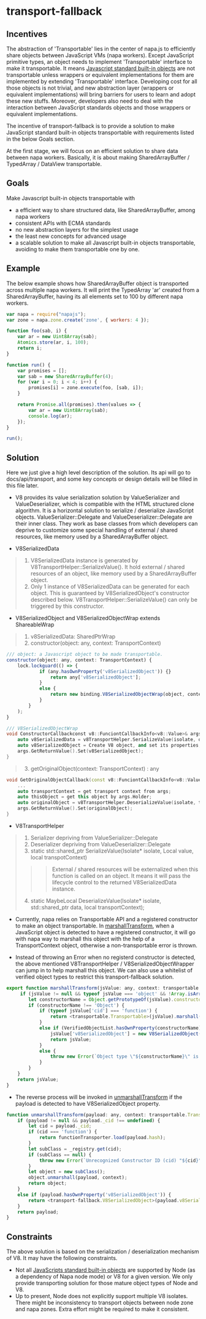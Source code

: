 # transport-fallback

## Incentives
The abstraction of 'Transportable' lies in the center of napa.js to efficiently share objects between JavaScript VMs (napa workers). Except JavaScript primitive types, an object needs to implement 'Transportable' interface to make it transportable. It means [Javascript standard built-in objects](https://developer.mozilla.org/en-US/docs/Web/JavaScript/Reference/Global_Objects) are not transportable unless wrappers or equivalent implementations for them are implemented by extending 'Transportable' interface. Developing cost for all those objects is not trivial, and new abstraction layer (wrappers or equivalent implementations) will bring barriers for users to learn and adopt these new stuffs. Moreover, developers also need to deal with the interaction between JavaScript standards objects and those wrappers or equivalent implementations.

The incentive of transport-fallback is to provide a solution to make JavaScript standard built-in objects transportable with requirements listed in the below Goals section.

At the first stage, we will focus on an efficient solution to share data between napa workers. Basically, it is about making SharedArrayBuffer / TypedArray / DataView transportable.

## Goals
Make Javascript built-in objects transportable with
- a efficient way to share structured data, like SharedArrayBuffer, among napa workers
- consistent APIs with ECMA standards
- no new abstraction layers for the simplest usage
- the least new concepts for advanced usage
- a scalable solution to make all Javascript built-in objects transportable, avoiding to make them transportable one by one.

## Example
The below example shows how SharedArrayBuffer object is transported across multiple napa workers. It will print the TypedArray 'ar' created from a SharedArrayBuffer, having its all elements set to 100 by different napa workers. 
```js
var napa = require("napajs");
var zone = napa.zone.create('zone', { workers: 4 });

function foo(sab, i) {
    var ar = new Uint8Array(sab);
    Atomics.store(ar, i, 100);
    return i;
}

function run() {
    var promises = [];
    var sab = new SharedArrayBuffer(4);
    for (var i = 0; i < 4; i++) {
        promises[i] = zone.execute(foo, [sab, i]);
    }

    return Promise.all(promises).then(values => {
        var ar = new Uint8Array(sab);
        console.log(ar);
    });
}

run();

```

## Solution
Here we just give a high level description of the solution. Its api will go to docs/api/transport, and some key concepts or design details will be filled in this file later.
- V8 provides its value serialization solution by ValueSerializer and ValueDeserializer, which is compatible with the HTML structured clone algorithm. It is a horizontal solution to serialize / deserialize JavaScript objects. ValueSerializer::Delegate and ValueDeserializer::Delegate are their inner class. They work as base classes from which developers can deprive to customize some special handling of external / shared resources, like memory used by a SharedArrayBuffer object.

- V8SerializedData
> 1. V8SerializedData instance is generated by V8TransportHelper::SerializeValue(). It hold external / shared resources of an object, like memory used by a SharedArrayBuffer object.
> 2. Only 1 instance of V8SerializedData can be generated for each object. This is guaranteed by V8SerializedObject's constructor described below. V8TransportHelper::SerializeValue() can only be triggered by this constructor.

- V8SerializedObject and V8SerializedObjectWrap extends ShareableWrap
> 1. v8SerializedData: SharedPtrWrap
> 2. constructor(object: any, context: TransportContext)
```js
/// object: a Javascript object to be made transportable.
constructor(object: any, context: TransportContext) {
    lock.lockguard(() => {
            if (any.hasOwnProperty('v8SerializedObject')) {}
                return any['v8SerializedObject'];
            }
            else {
                return new binding.V8SerializedObjectWrap(object, context);
            }
        }
    );
}
```
```c++
/// V8SerializedObjectWrap
void ConstructorCallbackconst v8::FunciontCallbackInfo<v8::Value>& args) {
    auto v8SerializedData = v8TransportHelper.SerializeValue(isolate, object, context);
    auto v8SerializedObject = Create V8 object, and set its properties, like v8SerializedData SharedPtrWrap.
    args.GetReturnValue().Set(v8SerializedObject);
}
```
> 3. getOriginalObject(context: TransportContext) : any
```c++
void GetOriginalObjectCallback(const v8::FunciontCallbackInfo<v8::Value>& args) {
    ...
    auto transportContext = get transport context from args;
    auto thisObject = get this object by args.Holder;
    auto originalObject = v8TransportHelper.DeserializeValue(isolate, thisObject.v8SerializedData, transportContext);
    args.GetReturnValue().Set(originalObject);
}
```

- V8TransportHelper
> 1. Serializer depriving from ValueSerializer::Delegate
> 2. Deserializer depriving from ValueDeserializer::Delegate
> 3. static std::shared_ptr<V8SerializedData> SerializeValue(Isolate* isolate, Local<value> value, local<value> transpotContext)
>>> External / shared resources will be externalized when this function is called on an object. It means it will pass the lifecycle control to the returned V8SerializedData instance.
> 4. static MaybeLocal<Value> DeserializeValue(Isolate* isolate, std::shared_ptr<V8SerializedData> data, local<value> transportContext);

- Currently, napa relies on Transportable API and a registered constructor to make an object transportable. In [marshallTransform](https://github.com/Microsoft/napajs/blob/master/lib/transport/transport.ts), when a JavaScript object is detected to have a registered constructor, it will go with napa way to marshall this object with the help of a TransportContext object, otherwise a non-transportable error is thrown.

- Instead of throwing an Error when no registerd constructor is detected, the above mentioned V8TransportHelper / V8SerializedObjectWrapper can jump in to help marshall this object. We can also use a whitelist of verified object types to restrict this transport-fallback solution.
```js
export function marshallTransform(jsValue: any, context: transportable.TransportContext): any {
     if (jsValue != null && typeof jsValue === 'object' && !Array.isArray(jsValue)) {
        let constructorName = Object.getPrototypeOf(jsValue).constructor.name;
        if (constructorName !== 'Object') {
            if (typeof jsValue['cid'] === 'function') {
                return <transportable.Transportable>(jsValue).marshall(context);
            }
            else if (VerifiedObjectList.hasOwnProperty(constructorName)) {
                jsValue['v8SerializedObject'] = new V8SerializedObject(jsValue, context);
                return jsValue;
            }
            else {
                throw new Error(`Object type \"${constructorName}\" is not transportable.`);
            }
        }
    }
    return jsValue;
}
```
- The reverse process will be invoked in [unmarshallTransform](https://github.com/Microsoft/napajs/edit/master/lib/transport/transport.ts) if the payload is detected to have V8SerializedObject property.
```js
function unmarshallTransform(payload: any, context: transportable.TransportContext): any {
    if (payload != null && payload._cid !== undefined) {
        let cid = payload._cid;
        if (cid === 'function') {
            return functionTransporter.load(payload.hash);
        }
        let subClass = _registry.get(cid);
        if (subClass == null) {
            throw new Error(`Unrecognized Constructor ID (cid) "${cid}". Please ensure @cid is applied on the class or transport.register is called on the class.`);
        }
        let object = new subClass();
        object.unmarshall(payload, context);
        return object;
    }
    else if (payload.hasOwnProperty('v8SerializedObject')) {
        return <transport-fallback.V8SerializedObject>(payload.v8SerializedObject).getOriginalObject(context);
    }
    return payload;
}
```


## Constraints
The above solution is based on the serialization / deserialization mechanism of V8. It may have the following constraints.
- Not all [JavaScripts standard built-in objects](https://developer.mozilla.org/en-US/docs/Web/JavaScript/Reference/Global_Objects) are supported by Node (as a dependency of Napa node mode) or V8 for a given version. We only provide transporting solution for those mature object types of Node and V8.
- Up to present, Node does not explicitly support multiple V8 isolates. There might be inconsistency to transport objects between node zone and napa zones. Extra effort might be required to make it consistent.
